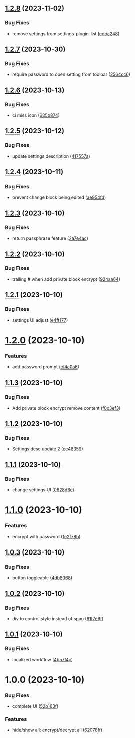 ## [1.2.8](https://github.com/duydl/logseq-privacy-mode/compare/v1.2.7...v1.2.8) (2023-11-02)


### Bug Fixes

* remove settings from settings-plugin-list ([edba248](https://github.com/duydl/logseq-privacy-mode/commit/edba2482dc5369f2ba9a64240c133536d7dc0a6d))

## [1.2.7](https://github.com/duydl/logseq-privacy-mode/compare/v1.2.6...v1.2.7) (2023-10-30)


### Bug Fixes

* require password to open setting from toolbar ([3564cc6](https://github.com/duydl/logseq-privacy-mode/commit/3564cc61d791bdc0b2b19d9f3d99af7d2d96bef2))

## [1.2.6](https://github.com/duydl/logseq-privacy-mode/compare/v1.2.5...v1.2.6) (2023-10-13)


### Bug Fixes

* ci miss icon ([635b874](https://github.com/duydl/logseq-privacy-mode/commit/635b874e134e9ce57a244761b29a207f8f700f8e))

## [1.2.5](https://github.com/duydl/logseq-privacy-mode/compare/v1.2.4...v1.2.5) (2023-10-12)


### Bug Fixes

* update settings description ([417557a](https://github.com/duydl/logseq-privacy-mode/commit/417557a1c3a9b3da867041f9a7e574a0bb767952))

## [1.2.4](https://github.com/duydl/logseq-privacy-mode/compare/v1.2.3...v1.2.4) (2023-10-11)


### Bug Fixes

* prevent change block being edited ([ae954fd](https://github.com/duydl/logseq-privacy-mode/commit/ae954fd71f23c661db6d481ced6ec3628d02fd2a))

## [1.2.3](https://github.com/duydl/logseq-privacy-mode/compare/v1.2.2...v1.2.3) (2023-10-10)


### Bug Fixes

* return passphrase feature ([2a7e4ac](https://github.com/duydl/logseq-privacy-mode/commit/2a7e4ac6b48d06048f0394c8bae38c116dd1dcdd))

## [1.2.2](https://github.com/duydl/logseq-privacy-mode/compare/v1.2.1...v1.2.2) (2023-10-10)


### Bug Fixes

* trailing # when add private block encrypt ([924aa64](https://github.com/duydl/logseq-privacy-mode/commit/924aa642cb6acd2d0ecdc7309150a41af7e724d2))

## [1.2.1](https://github.com/duydl/logseq-privacy-mode/compare/v1.2.0...v1.2.1) (2023-10-10)


### Bug Fixes

* settings UI adjust ([e4ff177](https://github.com/duydl/logseq-privacy-mode/commit/e4ff177abea0892247cd286b973f81e8e7faf0e5))

# [1.2.0](https://github.com/duydl/logseq-privacy-mode/compare/v1.1.3...v1.2.0) (2023-10-10)


### Features

* add password prompt ([ef4a0a6](https://github.com/duydl/logseq-privacy-mode/commit/ef4a0a60be7fb764b1a39d66e33eb8fb767ee26a))

## [1.1.3](https://github.com/duydl/logseq-privacy-mode/compare/v1.1.2...v1.1.3) (2023-10-10)


### Bug Fixes

* Add private block encrypt remove content ([f0c3ef3](https://github.com/duydl/logseq-privacy-mode/commit/f0c3ef3f1f4914a359949db27bf2237ecd843fc3))

## [1.1.2](https://github.com/duydl/logseq-privacy-mode/compare/v1.1.1...v1.1.2) (2023-10-10)


### Bug Fixes

* Settings desc update 2 ([ce46359](https://github.com/duydl/logseq-privacy-mode/commit/ce46359aa12402031ee8f26efc80a54683e56dc0))

## [1.1.1](https://github.com/duydl/logseq-privacy-mode/compare/v1.1.0...v1.1.1) (2023-10-10)


### Bug Fixes

* change settings UI ([0628d6c](https://github.com/duydl/logseq-privacy-mode/commit/0628d6c4aa53f70a2e465059797a70a9aeba7596))

# [1.1.0](https://github.com/duydl/logseq-privacy-mode/compare/v1.0.3...v1.1.0) (2023-10-10)


### Features

* encrypt with password ([1e2f78b](https://github.com/duydl/logseq-privacy-mode/commit/1e2f78b6e68081e0d9caf26d719793f93f6f684e))

## [1.0.3](https://github.com/duydl/logseq-privacy-mode/compare/v1.0.2...v1.0.3) (2023-10-10)


### Bug Fixes

* button toggleable ([4db8068](https://github.com/duydl/logseq-privacy-mode/commit/4db806860927d1356d7b76b9c87c0a917f0e07b8))

## [1.0.2](https://github.com/duydl/logseq-privacy-mode/compare/v1.0.1...v1.0.2) (2023-10-10)


### Bug Fixes

* div to control style instead of span ([61f7e6f](https://github.com/duydl/logseq-privacy-mode/commit/61f7e6f5161af34daeb8a946443b5c28fcbc9d57))

## [1.0.1](https://github.com/duydl/logseq-privacy-mode/compare/v1.0.0...v1.0.1) (2023-10-10)


### Bug Fixes

* localized workflow ([4b57f4c](https://github.com/duydl/logseq-privacy-mode/commit/4b57f4c67947f16de114f0ab1eff6b651d6abfd6))

# 1.0.0 (2023-10-10)


### Bug Fixes

* complete UI ([52b163f](https://github.com/duydl/logseq-privacy-mode/commit/52b163f39bb260aa70160baf4c2e080399ba1f29))


### Features

* hide/show all; encrypt/decrypt all ([62078ff](https://github.com/duydl/logseq-privacy-mode/commit/62078ff07a33754052360fea84e934af112d22be))
